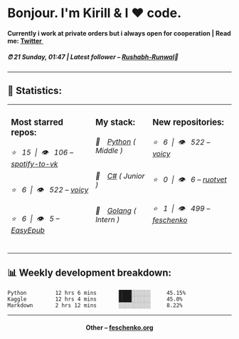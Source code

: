 
<h1>Bonjour. I'm Kirill & I ❤️ code.</h1>
<h4>Currently i work at private orders but i always open for cooperation | Read me: <a href="https://twitter.com/kiryssha">Twitter <img src="https://camo.githubusercontent.com/9bbddae7e626bda73c943e06b4568a7a02e193b4/68747470733a2f2f6564656e742e6769746875622e696f2f537570657254696e7949636f6e732f696d616765732f7376672f747769747465722e737667" width="10"></a></h4>
<h5>⏰ 21 Sunday, 01:47 | Latest follower – <a href="https://github.com/Rushabh-Runwal/" target="_blank">Rushabh-Runwal</a>👋</h5>
<hr>
<h2>📝 Statistics: </h2>
<table>
  <tr>
    <td valign="top">
      <h3>Most starred repos: </h3>
            <h6>⭐️&nbsp;&nbsp;&nbsp;15&nbsp;&nbsp;|&nbsp;&nbsp;👁&nbsp;&nbsp;&nbsp;106 – <a href='https://github.com/feschenko/spotify-to-vk'>spotify-to-vk</a></h6> 
      <h6>⭐️&nbsp;&nbsp;&nbsp;6&nbsp;&nbsp;|&nbsp;&nbsp;👁&nbsp;&nbsp;&nbsp;522 – <a href='https://github.com/feschenko/voicy'>voicy</a></h6> 
      <h6>⭐️&nbsp;&nbsp;&nbsp;6&nbsp;&nbsp;|&nbsp;&nbsp;👁&nbsp;&nbsp;&nbsp;5 – <a href='https://github.com/feschenko/EasyEpub'>EasyEpub</a></h6> 
    </td>
    <td valign="top">
      <h3>My stack: </h3>
      <h6>📔&emsp;<a href="https://github.com/feschenko?tab=repositories&q=&type=&language=python">Python</a> ( Middle )</h6>
      <h6>📗&emsp;<a href="https://github.com/feschenko?tab=repositories&q=&type=&language=c%23">C#</a> ( Junior )</h6>
      <h6>📘&emsp;<a href="https://github.com/feschenko?tab=repositories&q=&type=&language=go">Golang</a> ( Intern )</h6>
      </td>
     <td valign="top">
      <h3>New repositories: </h3>
           <h6>⭐️&nbsp;&nbsp;&nbsp;6&nbsp;&nbsp;|&nbsp;&nbsp;👁&nbsp;&nbsp;&nbsp;522 – <a href='https://github.com/feschenko/voicy'>voicy</a></h6> 
      <h6>⭐️&nbsp;&nbsp;&nbsp;0&nbsp;&nbsp;|&nbsp;&nbsp;👁&nbsp;&nbsp;&nbsp;6 – <a href='https://github.com/feschenko/ruotvet'>ruotvet</a></h6> 
      <h6>⭐️&nbsp;&nbsp;&nbsp;1&nbsp;&nbsp;|&nbsp;&nbsp;👁&nbsp;&nbsp;&nbsp;499 – <a href='https://github.com/feschenko/feschenko'>feschenko</a></h6> 
        </td>
  </tr>
</table>
<h2>📊 Weekly development breakdown: </h2>


```text
Python         12 hrs 6 mins       ████░░░░░░     45.15%
Kaggle         12 hrs 4 mins       ████░░░░░░     45.0%
Markdown       2 hrs 12 mins       ░░░░░░░░░░     8.22%
```



<hr>
<h4 align="center">Other – <a href='http://feschenko.org' target="_blank">feschenko.org</a><h4>
    